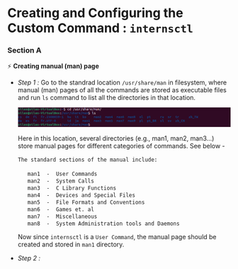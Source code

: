 # Creating and Configuring the Custom Command : `internsctl`
### Section A
⚡ **Creating manual (man) page**
- *Step 1 :* Go to the standrad location `/usr/share/man` in filesystem, where manual (man) pages of all the commands are stored as executable files and run `ls` command to list all the directories in that location.

  <img src = "/images/Setting_Up_Manual_Page_step-1.png">
  
  Here in this location, several directories (e.g., man1, man2, man3...) store manual pages for different categories of commands. See below -
  
   ```
   The standard sections of the manual include:

      man1  -  User Commands
      man2  -  System Calls
      man3  -  C Library Functions
      man4  -  Devices and Special Files
      man5  -  File Formats and Conventions
      man6  -  Games et. al
      man7  -  Miscellaneous
      man8  -  System Administration tools and Daemons
   ```
   Now since `internsctl` is a `User Command`, the manual page should be created and stored in `man1` directory.
   
- *Step 2 :* 
